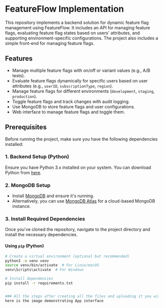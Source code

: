 
# FeatureFlow Implementation

This repository implements a backend solution for dynamic feature flag management using FeatureFlow. It includes an API for managing feature flags, evaluating feature flag states based on users' attributes, and supporting environment-specific configurations. The project also includes a simple front-end for managing feature flags.

## Features
- Manage multiple feature flags with on/off or variant values (e.g., A/B tests).
- Evaluate feature flags dynamically for specific users based on user attributes (e.g., `userID`, `subscriptionType`, `region`).
- Manage feature flags for different environments (`development`, `staging`, `production`).
- Toggle feature flags and track changes with audit logging.
- Use MongoDB to store feature flags and user configurations.
- Web interface to manage feature flags and toggle them.
  
## Prerequisites

Before running the project, make sure you have the following dependencies installed:

### 1. **Backend Setup (Python)**
Ensure you have Python 3.x installed on your system. You can download Python from [here](https://www.python.org/downloads/).

### 2. **MongoDB Setup**
- Install [MongoDB](https://www.mongodb.com/try/download/community) and ensure it's running.
- Alternatively, you can use [MongoDB Atlas](https://www.mongodb.com/cloud/atlas) for a cloud-based MongoDB instance.

### 3. **Install Required Dependencies**

Once you've cloned the repository, navigate to the project directory and install the necessary dependencies.

#### Using `pip` (Python)

```bash
# Create a virtual environment (optional but recommended)
python3 -m venv venv
source venv/bin/activate  # For Linux/macOS
venv\Scripts\activate  # For Windows

# Install dependencies
pip install -r requirements.txt


### All the steps after creating all the files and uploading it you will see
here is the image demonstrating App interface


